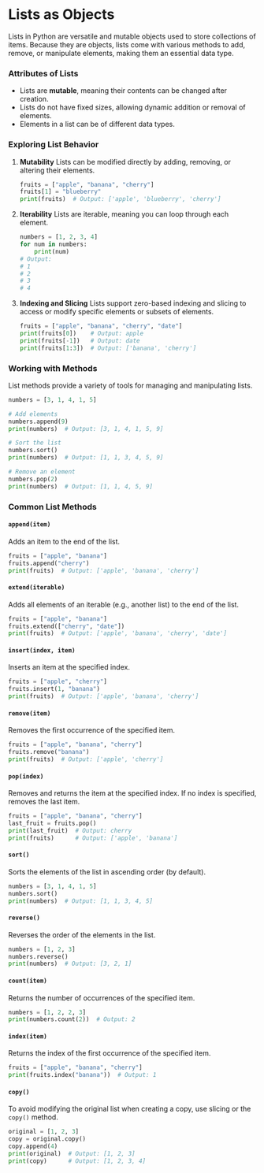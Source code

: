 # Lists as Objects
Lists in Python are versatile and mutable objects used to store collections of items. Because they are objects, lists come with various methods to add, remove, or manipulate elements, making them an essential data type.

### Attributes of Lists
- Lists are **mutable**, meaning their contents can be changed after creation.
- Lists do not have fixed sizes, allowing dynamic addition or removal of elements.
- Elements in a list can be of different data types.

### Exploring List Behavior

1. **Mutability**
   Lists can be modified directly by adding, removing, or altering their elements.

   ```python
   fruits = ["apple", "banana", "cherry"]
   fruits[1] = "blueberry"
   print(fruits)  # Output: ['apple', 'blueberry', 'cherry']
   ```

2. **Iterability**
   Lists are iterable, meaning you can loop through each element.

   ```python
   numbers = [1, 2, 3, 4]
   for num in numbers:
       print(num)
   # Output:
   # 1
   # 2
   # 3
   # 4
   ```

3. **Indexing and Slicing**
   Lists support zero-based indexing and slicing to access or modify specific elements or subsets of elements.

   ```python
   fruits = ["apple", "banana", "cherry", "date"]
   print(fruits[0])    # Output: apple
   print(fruits[-1])   # Output: date
   print(fruits[1:3])  # Output: ['banana', 'cherry']
   ```

### Working with Methods
List methods provide a variety of tools for managing and manipulating lists.

```python
numbers = [3, 1, 4, 1, 5]

# Add elements
numbers.append(9)
print(numbers)  # Output: [3, 1, 4, 1, 5, 9]

# Sort the list
numbers.sort()
print(numbers)  # Output: [1, 1, 3, 4, 5, 9]

# Remove an element
numbers.pop(2)
print(numbers)  # Output: [1, 1, 4, 5, 9]
```

### Common List Methods

#### `append(item)`
Adds an item to the end of the list.

```python
fruits = ["apple", "banana"]
fruits.append("cherry")
print(fruits)  # Output: ['apple', 'banana', 'cherry']
```

#### `extend(iterable)`
Adds all elements of an iterable (e.g., another list) to the end of the list.

```python
fruits = ["apple", "banana"]
fruits.extend(["cherry", "date"])
print(fruits)  # Output: ['apple', 'banana', 'cherry', 'date']
```

#### `insert(index, item)`
Inserts an item at the specified index.

```python
fruits = ["apple", "cherry"]
fruits.insert(1, "banana")
print(fruits)  # Output: ['apple', 'banana', 'cherry']
```

#### `remove(item)`
Removes the first occurrence of the specified item.

```python
fruits = ["apple", "banana", "cherry"]
fruits.remove("banana")
print(fruits)  # Output: ['apple', 'cherry']
```

#### `pop(index)`
Removes and returns the item at the specified index. If no index is specified, removes the last item.

```python
fruits = ["apple", "banana", "cherry"]
last_fruit = fruits.pop()
print(last_fruit)  # Output: cherry
print(fruits)      # Output: ['apple', 'banana']
```

#### `sort()`
Sorts the elements of the list in ascending order (by default).

```python
numbers = [3, 1, 4, 1, 5]
numbers.sort()
print(numbers)  # Output: [1, 1, 3, 4, 5]
```

#### `reverse()`
Reverses the order of the elements in the list.

```python
numbers = [1, 2, 3]
numbers.reverse()
print(numbers)  # Output: [3, 2, 1]
```

#### `count(item)`
Returns the number of occurrences of the specified item.

```python
numbers = [1, 2, 2, 3]
print(numbers.count(2))  # Output: 2
```

#### `index(item)`
Returns the index of the first occurrence of the specified item.

```python
fruits = ["apple", "banana", "cherry"]
print(fruits.index("banana"))  # Output: 1
```

#### `copy()`
To avoid modifying the original list when creating a copy, use slicing or the `copy()` method.

 ```python
 original = [1, 2, 3]
 copy = original.copy()
 copy.append(4)
 print(original)  # Output: [1, 2, 3]
 print(copy)      # Output: [1, 2, 3, 4]
 ```
